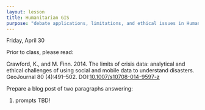 ```yaml
---
layout: lesson
title: Humanitarian GIS
purpose: "debate applications, limitations, and ethical issues in Humanitarian GIS"
---
```


Friday, April 30

Prior to class, please read:

Crawford, K., and M. Finn. 2014. The limits of crisis data: analytical and ethical challenges of using social and mobile data to understand disasters. GeoJournal 80 (4):491–502. DOI:[10.1007/s10708-014-9597-z](https://10.1007/s10708-014-9597-z)

Prepare a blog post of two paragraphs answering:

1. prompts TBD!